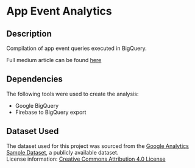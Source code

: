 # App Event Analytics

## Description

Compilation of app event queries executed in BigQuery.

Full medium article can be found [here](https://medium.com/towards-data-science/know-more-about-your-app-users-through-bigquery-4c0b6d67abfa) 

## Dependencies

The following tools were used to create the analysis:
* Google BigQuery
* Firebase to BigQuery export

## Dataset Used

The dataset used for this project was sourced from the [Google Analytics Sample Dataset](https://developers.google.com/analytics/bigquery/app-gaming-demo-dataset), a publicly available dataset. <br>
License information: [Creative Commons Attribution 4.0 License](https://creativecommons.org/licenses/by/4.0/)

